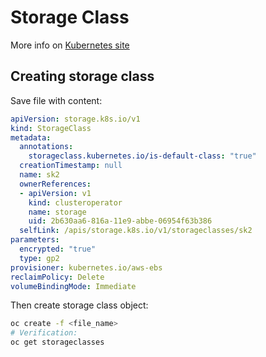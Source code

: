 # Storage Class

More info on [Kubernetes site](https://kubernetes.io/docs/concepts/storage/storage-classes/)

## Creating storage class

Save file with content:

```yaml
apiVersion: storage.k8s.io/v1
kind: StorageClass
metadata:
  annotations:
    storageclass.kubernetes.io/is-default-class: "true"
  creationTimestamp: null
  name: sk2
  ownerReferences:
  - apiVersion: v1
    kind: clusteroperator
    name: storage
    uid: 2b630aa6-816a-11e9-abbe-06954f63b386
  selfLink: /apis/storage.k8s.io/v1/storageclasses/sk2
parameters:
  encrypted: "true"
  type: gp2
provisioner: kubernetes.io/aws-ebs
reclaimPolicy: Delete
volumeBindingMode: Immediate
```

Then create storage class object:

```bash
oc create -f <file_name>
# Verification:
oc get storageclasses
```